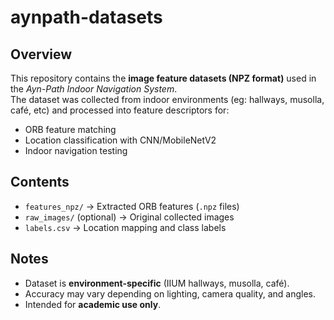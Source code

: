 # aynpath-datasets

## Overview  
This repository contains the **image feature datasets (NPZ format)** used in the *Ayn-Path Indoor Navigation System*.  
The dataset was collected from indoor environments (eg: hallways, musolla, café, etc) and processed into feature descriptors for:  

* ORB feature matching  
* Location classification with CNN/MobileNetV2  
* Indoor navigation testing  

## Contents  
* `features_npz/` → Extracted ORB features (`.npz` files)  
* `raw_images/` (optional) → Original collected images  
* `labels.csv` → Location mapping and class labels  

## Notes  
* Dataset is **environment-specific** (IIUM hallways, musolla, café).  
* Accuracy may vary depending on lighting, camera quality, and angles.  
* Intended for **academic use only**.  
